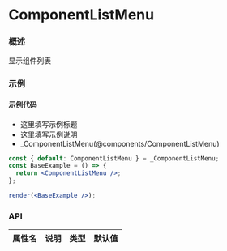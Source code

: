
# ComponentListMenu


### 概述

显示组件列表


### 示例

#### 示例代码

- 这里填写示例标题
- 这里填写示例说明
- _ComponentListMenu(@components/ComponentListMenu)

```jsx
const { default: ComponentListMenu } = _ComponentListMenu;
const BaseExample = () => {
  return <ComponentListMenu />;
};

render(<BaseExample />);

```


### API

| 属性名 | 说明 | 类型 | 默认值 |
| ------ | ---- | ---- | ------ |

